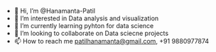 - 👋 Hi, I’m @Hanamanta-Patil
- 👀 I’m interested in Data analysis and visualization 
- 🌱 I’m currently learning pyhton for data science
- 💞️ I’m looking to collaborate on Data sciecne projects 
- 📫 How to reach me patilhanamanta@gmail.com, +91 9880977874

<!---
Hanamanta-Patil/Hanamanta-Patil is a ✨ special ✨ repository because its `README.md` (this file) appears on your GitHub profile.
You can click the Preview link to take a look at your changes.
--->
